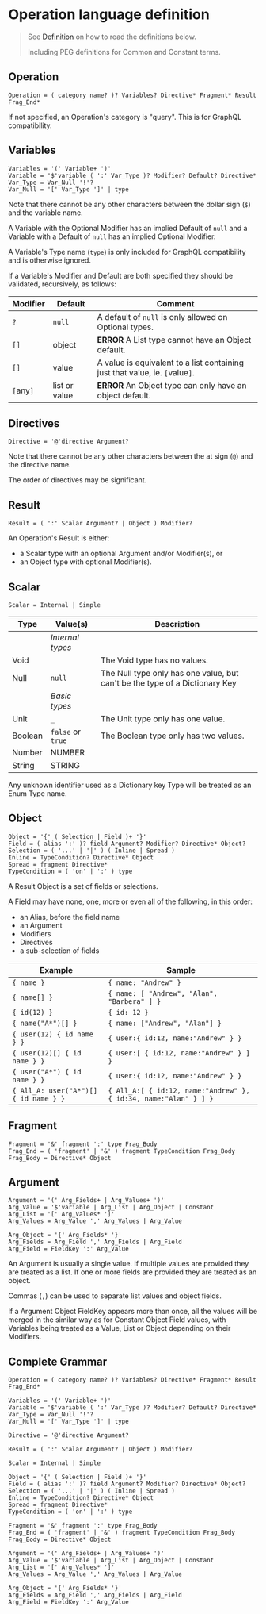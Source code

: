 # Operation language definition

> See [Definition](Definition.md) on how to read the definitions below.
>
> Including PEG definitions for Common and Constant terms.

## Operation

```PEG
Operation = ( category name? )? Variables? Directive* Fragment* Result Frag_End*
```

If not specified, an Operation's category is "query". This is for GraphQL compatibility.

## Variables

```PEG
Variables = '(' Variable+ ')'
Variable = '$'variable ( ':' Var_Type )? Modifier? Default? Directive*
Var_Type = Var_Null '!'?
Var_Null = '[' Var_Type ']' | type
```

Note that there cannot be any other characters between the dollar sign (`$`) and the variable name.

A Variable with the Optional Modifier has an implied Default of `null` and a Variable with a Default of `null` has an implied Optional Modifier.

A Variable's Type name (`type`) is only included for GraphQL compatibility and is otherwise ignored.

If a Variable's Modifier and Default are both specified they should be validated, recursively, as follows:

| Modifier  | Default       | Comment                                                                      |
| --------- | ------------- | ---------------------------------------------------------------------------- |
| `?`       | `null`        | A default of `null` is only allowed on Optional types.                       |
| `[]`      | object        | **ERROR** A List type cannot have an Object default.                         |
| `[]`      | value         | A value is equivalent to a list containing just that value, ie. `[`value`]`. |
| `[`any`]` | list or value | **ERROR** An Object type can only have an object default.                    |

## Directives

```PEG
Directive = '@'directive Argument?
```

Note that there cannot be any other characters between the at sign (`@`) and the directive name.

The order of directives may be significant.

## Result

```PEG
Result = ( ':' Scalar Argument? | Object ) Modifier?
```

An Operation's Result is either:

- a Scalar type with an optional Argument and/or Modifier(s), or
- an Object type with optional Modifier(s).

## Scalar

```PEG
Scalar = Internal | Simple
```

| Type    | Value(s)          | Description                                                                 |
| ------- | ----------------- | --------------------------------------------------------------------------- |
|         | _Internal types_  |
| Void    |                   | The Void type has no values.                                                |
| Null    | `null`            | The Null type only has one value, but can't be the type of a Dictionary Key |
|         | _Basic types_     |
| Unit    | `_`               | The Unit type only has one value.                                           |
| Boolean | `false` or `true` | The Boolean type only has two values.                                       |
| Number  | NUMBER            |                                                                             |
| String  | STRING            |                                                                             |

Any unknown identifier used as a Dictionary key Type will be treated as an Enum Type name.

## Object

```PEG
Object = '{' ( Selection | Field )+ '}'
Field = ( alias ':' )? field Argument? Modifier? Directive* Object?
Selection = ( '...' | '|' ) ( Inline | Spread )
Inline = TypeCondition? Directive* Object
Spread = fragment Directive*
TypeCondition = ( 'on' | ':' ) type
```

A Result Object is a set of fields or selections.

A Field may have none, one, more or even all of the following, in this order:

- an Alias, before the field name
- an Argument
- Modifiers
- Directives
- a sub-selection of fields

| Example                               | Sample                                                           |
| ------------------------------------- | ---------------------------------------------------------------- |
| `{ name }`                            | `{ name: "Andrew" }`                                             |
| `{ name[] }`                          | `{ name: [ "Andrew", "Alan", "Barbera" ] }`                      |
| `{ id(12) }`                          | `{ id: 12 }`                                                     |
| `{ name("A*")[] }`                    | `{ name: ["Andrew", "Alan"] }`                                   |
| `{ user(12) { id name } }`            | `{ user:{ id:12, name:"Andrew" } }`                              |
| `{ user(12)[] { id name } }`          | `{ user:[ { id:12, name:"Andrew" } ] }`                          |
| `{ user("A*") { id name } }`          | `{ user:{ id:12, name:"Andrew" } }`                              |
| `{ All_A: user("A*")[] { id name } }` | `{ All_A:[ { id:12, name:"Andrew" }, { id:34, name:"Alan" } ] }` |

## Fragment

```PEG
Fragment = '&' fragment ':' type Frag_Body
Frag_End = ( 'fragment' | '&' ) fragment TypeCondition Frag_Body
Frag_Body = Directive* Object
```

## Argument

```PEG
Argument = '(' Arg_Fields+ | Arg_Values+ ')'
Arg_Value = '$'variable | Arg_List | Arg_Object | Constant
Arg_List = '[' Arg_Values* ']'
Arg_Values = Arg_Value ',' Arg_Values | Arg_Value

Arg_Object = '{' Arg_Fields* '}'
Arg_Fields = Arg_Field ',' Arg_Fields | Arg_Field
Arg_Field = FieldKey ':' Arg_Value
```

An Argument is usually a single value. If multiple values are provided they are treated as a list. If one or more fields are provided they are treated as an object.

Commas (`,`) can be used to separate list values and object fields.

If a Argument Object FieldKey appears more than once, all the values will be merged in the similar way as for Constant Object Field values, with Variables being treated as a Value, List or Object depending on their Modifiers.

## Complete Grammar

```PEG
Operation = ( category name? )? Variables? Directive* Fragment* Result Frag_End*

Variables = '(' Variable+ ')'
Variable = '$'variable ( ':' Var_Type )? Modifier? Default? Directive*
Var_Type = Var_Null '!'?
Var_Null = '[' Var_Type ']' | type

Directive = '@'directive Argument?

Result = ( ':' Scalar Argument? | Object ) Modifier?

Scalar = Internal | Simple

Object = '{' ( Selection | Field )+ '}'
Field = ( alias ':' )? field Argument? Modifier? Directive* Object?
Selection = ( '...' | '|' ) ( Inline | Spread )
Inline = TypeCondition? Directive* Object
Spread = fragment Directive*
TypeCondition = ( 'on' | ':' ) type

Fragment = '&' fragment ':' type Frag_Body
Frag_End = ( 'fragment' | '&' ) fragment TypeCondition Frag_Body
Frag_Body = Directive* Object

Argument = '(' Arg_Fields+ | Arg_Values+ ')'
Arg_Value = '$'variable | Arg_List | Arg_Object | Constant
Arg_List = '[' Arg_Values* ']'
Arg_Values = Arg_Value ',' Arg_Values | Arg_Value

Arg_Object = '{' Arg_Fields* '}'
Arg_Fields = Arg_Field ',' Arg_Fields | Arg_Field
Arg_Field = FieldKey ':' Arg_Value

```
